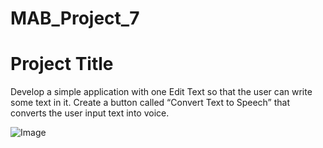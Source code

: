 # MAB_Project_7

# Project Title

Develop a simple application with one Edit Text so that the user can write some text in it. Create a button called “Convert Text to Speech” that converts the user input text into voice.


![Image](https://i.ibb.co/RjjPCTW/app7.png)

